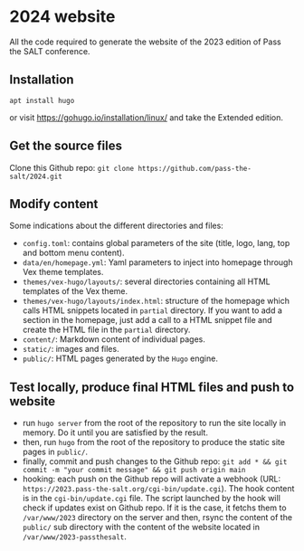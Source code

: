 # 2024 website

All the code required to generate the website of the 2023 edition of Pass the SALT conference.

## Installation

`apt install hugo`

or visit https://gohugo.io/installation/linux/ and take the Extended edition.

## Get the source files

Clone this Github repo: `git clone https://github.com/pass-the-salt/2024.git`

## Modify content

Some indications about the different directories and files:
- `config.toml`: contains global parameters of the site (title, logo, lang, top and bottom menu content).
- `data/en/homepage.yml`: Yaml parameters to inject into homepage through Vex theme templates.
- `themes/vex-hugo/layouts/`: several directories containing all HTML templates of the Vex theme.
- `themes/vex-hugo/layouts/index.html`: structure of the homepage which calls HTML snippets located in `partial` directory. If you want to add a section in the homepage, just add a call to a HTML snippet file and create the HTML file in the `partial` directory.  
- `content/`: Markdown content of individual pages.
- `static/`: images and files.
- `public/`: HTML pages generated by the `Hugo` engine.


## Test locally, produce final HTML files and push to website

- run `hugo server` from the root of the repository to run the site locally in memory. Do it until you are satisfied by the result.
- then, run `hugo` from the root of the repository to produce the static site pages in `public/`.
- finally, commit and push changes to the Github repo: `git add * && git commit -m "your commit message" && git push origin main`
- hooking: each push on the Github repo will activate a webhook (URL: `https://2023.pass-the-salt.org/cgi-bin/update.cgi`). The hook content is in the `cgi-bin/update.cgi` file. The script launched by the hook will check if updates exist on Github repo. If it is the case, it fetchs them to `/var/www/2023` directory on the server and then, rsync the content of the `public/` sub directory with the content of the website located in `/var/www/2023-passthesalt`.

